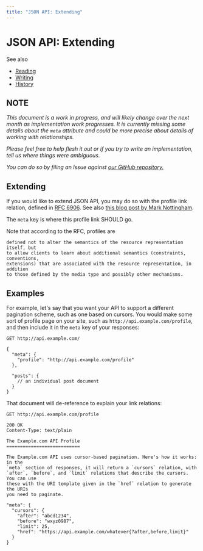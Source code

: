 ```yaml
---
title: "JSON API: Extending"
---
```


# JSON API: Extending

See also 

- [Reading](/)
- [Writing](/write)
- [History](/history)

## NOTE

_This document is a work in progress, and will likely change over the
next month as implementation work progresses. It is currently missing
some details about the `meta` attribute and could be more precise about
details of working with relationships._

_Please feel free to help flesh it out or if you try to write an
implementation, tell us where things were ambiguous._

_You can do so by filing an Issue against [our GitHub
repository.](https://github.com/json-api/json-api/issues)_

## Extending

If you would like to extend JSON API, you may do so with the profile link
relation, defined in [RFC 6906](http://tools.ietf.org/html/rfc6906). See also
[this blog post by Mark
Nottingham](http://www.mnot.net/blog/2012/04/17/profiles).

The `meta` key is where this profile link SHOULD go.

Note that according to the RFC, profiles are

```
defined not to alter the semantics of the resource representation itself, but
to allow clients to learn about additional semantics (constraints, conventions,
extensions) that are associated with the resource representation, in addition
to those defined by the media type and possibly other mechanisms.
```

## Examples

For example, let's say that you want your API to support a different pagination
scheme, such as one based on cursors. You would make some sort of profile page
on your site, such as `http://api.example.com/profile`, and then include it
in the `meta` key of your responses:

```text
GET http://api.example.com/

{
  "meta": {
    "profile": "http://api.example.com/profile"
  },

  "posts": {
    // an individual post document
  }
}
```

That document will de-reference to explain your link relations:

```text
GET http://api.example.com/profile

200 OK
Content-Type: text/plain

The Example.com API Profile
===========================

The Example.com API uses cursor-based pagination. Here's how it works: in the
`meta` section of responses, it will return a `cursors` relation, with
`after`, `before`, and `limit` relations that describe the cursors. You can use
these with the URI template given in the `href` relation to generate the URIs
you need to paginate.

"meta": {
  "cursors": {
    "after": "abcd1234",
    "before": "wxyz0987",
    "limit": 25,
    "href": "https://api.example.com/whatever{?after,before,limit}"
  }
}
```
